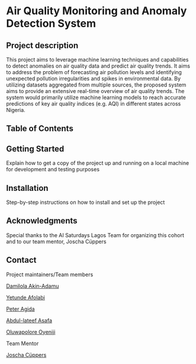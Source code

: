 # Air Quality Monitoring and Anomaly Detection System

## Project description 
This project aims to leverage machine learning techniques and capabilities to detect anomalies on air quality data and predict air quality trends. It aims to address the problem of forecasting air pollution levels and identifying unexpected pollution irregularities and spikes in environmental data. By utilizing datasets aggregated from multiple sources, the proposed system aims to provide an extensive real-time overview of air quality trends. The system would primarily utilize machine learning models to reach accurate predictions of key air quality indices (e.g. AQI) in different states across Nigeria.

## Table of Contents

## Getting Started 
Explain how to get a copy of the project up and running on a local machine for development and testing purposes

## Installation
Step-by-step instructions on how to install and set up the project

## Acknowledgments
Special thanks to the AI Saturdays Lagos Team for organizing this cohort and to our team mentor, Joscha Cüppers

## Contact
Project maintainers/Team members

[Damilola Akin-Adamu](www.linkedin.com/in/damilola-akin-adamu-46a954195)

[Yetunde Afolabi]([url](https://www.linkedin.com/in/yetundeafolabi007))

[Peter Agida]([url](http://linkedin.com/in/peter-agida-29aa2554))

[Abdul-lateef Asafa]([url](https://www.linkedin.com/in/abdullateef-asafa)) 

[Oluwapolore Oyeniji]([url](https://www.linkedin.com/in/oluwapolore-oyeniji-6661a4218?trk=contact-info))

Team Mentor

[Joscha Cüppers]([url](https://www.linkedin.com/in/joscha-c%C3%BCppers-33aa13244/)) 


